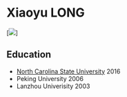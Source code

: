 # Xiaoyu LONG


[![](https://i.pinimg.com/236x/d4/b7/10/d4b7109e81b8cd7904e003597dd2653f.jpg)]

## Education
+ [North Carolina State University](https://meas.sciences.ncsu.edu) 2016
+ Peking University  2006
+ Lanzhou Univerisity 2003
